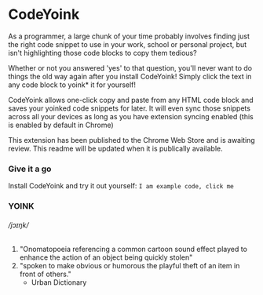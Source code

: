 # CodeYoink

As a programmer, a large chunk of your time probably involves finding just the right code snippet  to use in your work, school or personal project, but isn't highlighting those code blocks to copy them tedious? 

Whether or not you answered 'yes' to that question, you'll never want to do things the old way again after you install CodeYoink! Simply click the text in any code block to yoink* it for yourself!

CodeYoink allows one-click copy and paste from any HTML code block and saves your yoinked code snippets for later. It will even sync those snippets across all your devices as long as you have extension syncing enabled (this is enabled by default in Chrome)

This extension has been published to the Chrome Web Store and is awaiting review. This readme will be updated when it is publically available.

### Give it a go

Install CodeYoink and try it out yourself:
`I am example code, click me`

### YOINK 
###### /jɔɪŋk/
1. "Onomatopoeia referencing a common cartoon sound effect played to enhance the action of an object being quickly stolen"
2. "spoken to make obvious or humorous the playful theft of an item in front of others."
    - Urban Dictionary